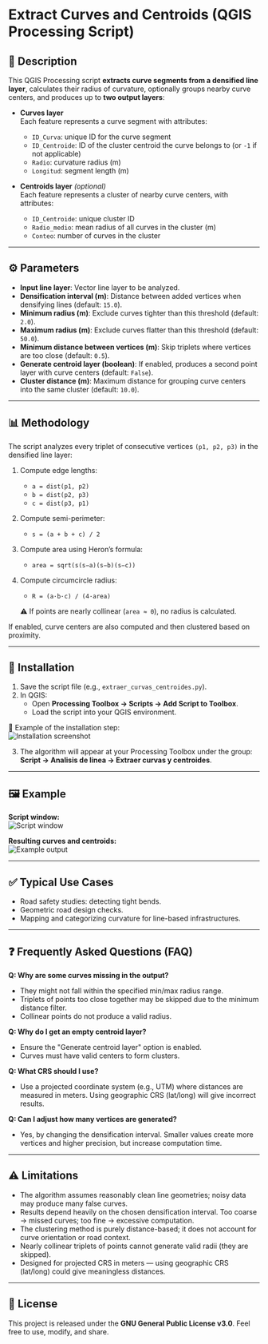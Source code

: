# Extract Curves and Centroids (QGIS Processing Script)

## 📌 Description
This QGIS Processing script **extracts curve segments from a densified line layer**, calculates their radius of curvature, optionally groups nearby curve centers, and produces up to **two output layers**:

- **Curves layer**  
  Each feature represents a curve segment with attributes:  
  - `ID_Curva`: unique ID for the curve segment  
  - `ID_Centroide`: ID of the cluster centroid the curve belongs to (or `-1` if not applicable)  
  - `Radio`: curvature radius (m)  
  - `Longitud`: segment length (m)

- **Centroids layer** *(optional)*  
  Each feature represents a cluster of nearby curve centers, with attributes:  
  - `ID_Centroide`: unique cluster ID  
  - `Radio_medio`: mean radius of all curves in the cluster (m)  
  - `Conteo`: number of curves in the cluster  

---

## ⚙️ Parameters
- **Input line layer**: Vector line layer to be analyzed.  
- **Densification interval (m)**: Distance between added vertices when densifying lines (default: `15.0`).  
- **Minimum radius (m)**: Exclude curves tighter than this threshold (default: `2.0`).  
- **Maximum radius (m)**: Exclude curves flatter than this threshold (default: `50.0`).  
- **Minimum distance between vertices (m)**: Skip triplets where vertices are too close (default: `0.5`).  
- **Generate centroid layer (boolean)**: If enabled, produces a second point layer with curve centers (default: `False`).  
- **Cluster distance (m)**: Maximum distance for grouping curve centers into the same cluster (default: `10.0`).  

---

## 📊 Methodology
The script analyzes every triplet of consecutive vertices `(p1, p2, p3)` in the densified line layer:

1. Compute edge lengths:  
   - `a = dist(p1, p2)`  
   - `b = dist(p2, p3)`  
   - `c = dist(p3, p1)`

2. Compute semi-perimeter:  
   - `s = (a + b + c) / 2`

3. Compute area using Heron’s formula:  
   - `area = sqrt(s(s−a)(s−b)(s−c))`

4. Compute circumcircle radius:  
   - `R = (a·b·c) / (4·area)`  

   ⚠️ If points are nearly collinear (`area ≈ 0`), no radius is calculated.  

If enabled, curve centers are also computed and then clustered based on proximity.  

---

## 🚀 Installation
1. Save the script file (e.g., `extraer_curvas_centroides.py`).  
2. In QGIS:  
   - Open **Processing Toolbox → Scripts → Add Script to Toolbox**.  
   - Load the script into your QGIS environment.  

📸 Example of the installation step:  
![Installation screenshot](https://github.com/Javisionario/Radios-de-curva/blob/images/instalar_script.png)

3. The algorithm will appear at your Processing Toolbox under the group: **Script → Analisis de linea → Extraer curvas y centroides**.  

---

## 🖼️ Example

**Script window:**  
![Script window](https://github.com/Javisionario/Radios-de-curva/blob/images/Ventana.png)

**Resulting curves and centroids:**  
![Example output](https://github.com/Javisionario/Radios-de-curva/blob/images/Ejemplo.png)


---

## ✅ Typical Use Cases
- Road safety studies: detecting tight bends.  
- Geometric road design checks.  
- Mapping and categorizing curvature for line-based infrastructures.  

---

## ❓ Frequently Asked Questions (FAQ)

**Q: Why are some curves missing in the output?**  
- They might not fall within the specified min/max radius range.  
- Triplets of points too close together may be skipped due to the minimum distance filter.  
- Collinear points do not produce a valid radius.  

**Q: Why do I get an empty centroid layer?**  
- Ensure the "Generate centroid layer" option is enabled.  
- Curves must have valid centers to form clusters.  

**Q: What CRS should I use?**  
- Use a projected coordinate system (e.g., UTM) where distances are measured in meters. Using geographic CRS (lat/long) will give incorrect results.  

**Q: Can I adjust how many vertices are generated?**  
- Yes, by changing the densification interval. Smaller values create more vertices and higher precision, but increase computation time.  

---

## ⚠️ Limitations
- The algorithm assumes reasonably clean line geometries; noisy data may produce many false curves.  
- Results depend heavily on the chosen densification interval. Too coarse → missed curves; too fine → excessive computation.  
- The clustering method is purely distance-based; it does not account for curve orientation or road context.  
- Nearly collinear triplets of points cannot generate valid radii (they are skipped).  
- Designed for projected CRS in meters — using geographic CRS (lat/long) could give meaningless distances.  

---

## 📄 License
This project is released under the **GNU General Public License v3.0**. Feel free to use, modify, and share.  
